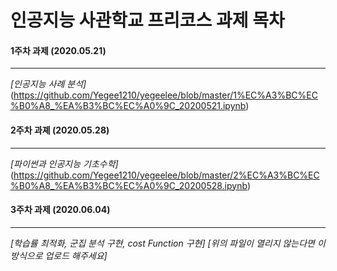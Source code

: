 인공지능 사관학교 프리코스 과제 목차 
==========================================
#### 1주차 과제 (2020.05.21)
-----------------------------
*[인공지능 사례 분석]*(https://github.com/Yegee1210/yegeelee/blob/master/1%EC%A3%BC%EC%B0%A8_%EA%B3%BC%EC%A0%9C_20200521.ipynb)
#### 2주차 과졔 (2020.05.28)
----------------------------
*[파이썬과 인공지능 기초수학]*(https://github.com/Yegee1210/yegeelee/blob/master/2%EC%A3%BC%EC%B0%A8_%EA%B3%BC%EC%A0%9C_20200528.ipynb)
#### 3주차 과제 (2020.06.04)
----------------------------
*[학습률 최적화, 군집 분석 구현, cost Function 구현]*
*[위의 파일이 열리지 않는다면 이 방식으로 업로드 해주세요]*
